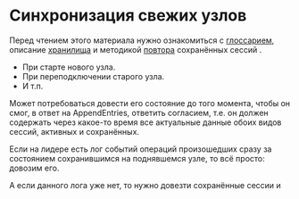 # Синхронизация свежих узлов

Перед чтением  этого материала нужно ознакомиться с [глоссарием](glossary.md), описание [хранилища](storage.md) и
методикой [повтора](repeat.md) сохранённых сессий .

* При старте нового узла.
* При переподключении старого узла.
* И т.п.

Может потребоваться довести его состояние до того момента, чтобы он смог, в ответ на AppendEntries, ответить согласием,
т.е. он должен содержать через какое-то время все актуальные данные обоих видов сессий, активных и сохранённых.

Если на лидере есть лог событий операций произошедших сразу за состоянием сохранившимся на поднявшемся узле, то всё 
просто: довозим его.

А если данного лога уже нет, то нужно довезти сохранённые сессии и 

